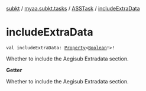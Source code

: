 [subkt](../../index.md) / [myaa.subkt.tasks](../index.md) / [ASSTask](index.md) / [includeExtraData](./include-extra-data.md)

# includeExtraData

`val includeExtraData: `[`Property`](https://docs.gradle.org/current/javadoc/org/gradle/api/provider/Property.html)`<`[`Boolean`](https://kotlinlang.org/api/latest/jvm/stdlib/kotlin/-boolean/index.html)`!>!`

Whether to include the Aegisub Extradata section.

**Getter**

Whether to include the Aegisub Extradata section.

